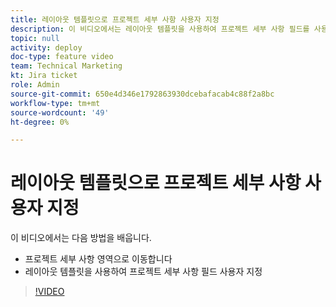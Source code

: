 ```yaml
---
title: 레이아웃 템플릿으로 프로젝트 세부 사항 사용자 지정
description: 이 비디오에서는 레이아웃 템플릿을 사용하여 프로젝트 세부 사항 필드를 사용자 지정하는 방법을 알아봅니다.
topic: null
activity: deploy
doc-type: feature video
team: Technical Marketing
kt: Jira ticket
role: Admin
source-git-commit: 650e4d346e1792863930dcebafacab4c88f2a8bc
workflow-type: tm+mt
source-wordcount: '49'
ht-degree: 0%

---
```


# 레이아웃 템플릿으로 프로젝트 세부 사항 사용자 지정

이 비디오에서는 다음 방법을 배웁니다.

* 프로젝트 세부 사항 영역으로 이동합니다
* 레이아웃 템플릿을 사용하여 프로젝트 세부 사항 필드 사용자 지정

>[!VIDEO](https://video.tv.adobe.com/v/335076/?quality=12&learn=on)
